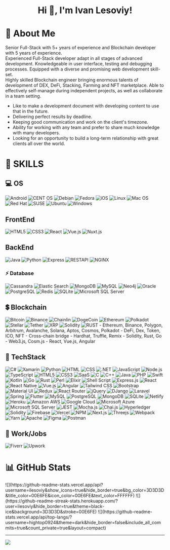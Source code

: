 <h1 align="center">Hi 👋, I'm Ivan Lesoviy!</h1>

# 💫 About Me
Senior Full-Stack with 5+ years of experience and Blockchain developer with 5 years of experience.<br>
Experienced Full-Stack developer adapt in all stages of advanced development. Knowledgeable in user interface, testing and debugging processes. Equipped with a diverse and promising web development skill-set.<br>
Highly skilled Blockchain engineer bringing enormous talents of development of DEX, DeFi, Stacking, Farming and NFT marketplace. Able to effectively self-manage during independent projects, as well as collaborate in a team setting.<br>
- Like to make a development document with developing content to use that in the future.
- Delivering perfect results by deadline.
- Keeping good communication and work on the client's timezone.
- Ability for working with any team and prefer to share much knowledge with many developers.
- Looking for an opportunity to build a long-term relationship with great clients all over the world.


# 🚀 SKILLS
## 💻 OS
<span>
<img alt="Android" src="https://img.shields.io/badge/Android-3DDC84?style=for-the-badge&logo=android&logoColor=white" />
<img alt="CENT OS" src="https://img.shields.io/badge/Cent%20OS-262577?style=for-the-badge&logo=CentOS&logoColor=white" />
<img alt="Debian" src="https://img.shields.io/badge/Debian-A81D33?style=for-the-badge&logo=debian&logoColor=white" />
<img alt="Fedora" src="https://img.shields.io/badge/Fedora-294172?style=for-the-badge&logo=fedora&logoColor=white" />
<img alt="iOS" src="https://img.shields.io/badge/iOS-000000?style=for-the-badge&logo=ios&logoColor=white" />
<img alt="Linux" src="https://img.shields.io/badge/Linux-FCC624?style=for-the-badge&logo=linux&logoColor=black" />
<img alt="Mac OS" src="https://img.shields.io/badge/mac%20os-000000?style=for-the-badge&logo=apple&logoColor=white" />
<img alt="Red Hat" src="https://img.shields.io/badge/Red%20Hat-EE0000?style=for-the-badge&logo=redhat&logoColor=white" />
<img alt="SUSE" src="https://img.shields.io/badge/SUSE-0C322C?style=for-the-badge&logo=SUSE&logoColor=white" />
<img alt="Ubuntu" src="https://img.shields.io/badge/Ubuntu-E95420?style=for-the-badge&logo=ubuntu&logoColor=white" />
<img alt="Windows" src="https://img.shields.io/badge/Windows-0078D6?style=for-the-badge&logo=windows&logoColor=white" />
</span>

## FrontEnd
<span>
<img alt="HTML5" src="https://img.shields.io/badge/html5-%23E34F26.svg?style=for-the-badge&logo=html5&logoColor=white" />
<img alt="CSS3" src="https://img.shields.io/badge/css3-%231572B6.svg?style=for-the-badge&logo=css3&logoColor=white" />

<img alt="React" src="" />
<img alt="Vue.js" src="" />
<img alt="Nuxt.js" src="" />
</span>

## BackEnd
<span>
<img alt="Java" src="https://img.shields.io/badge/Java-ED8B00?style=for-the-badge&logo=java&logoColor=white" />
<img alt="Python" src="https://img.shields.io/badge/Python-3776AB?style=for-the-badge&logo=python&logoColor=white" />

<img alt="Express" src="https://img.shields.io/static/v1?style=for-the-badge&message=Express&color=000000&logo=Express&logoColor=FFFFFF&label=" />
<img alt="RESTAPI" src="https://img.shields.io/static/v1?style=for-the-badge&message=REST+API&color=005571&logo=RESTAPI&logoColor=FFFFFF&label=" />

<img alt="NGINX" src="https://img.shields.io/badge/nginx-%23009639.svg?style=for-the-badge&logo=nginx&logoColor=white" />  
</span>

### ⚡ Database
<span>
  <img alt="Cassandra" src="https://img.shields.io/badge/Cassandra-1287B1?style=for-the-badge&logo=apache%20cassandra&logoColor=white" />
  <img alt="Elastic Search" src="https://img.shields.io/badge/Elastic_Search-005571?style=for-the-badge&logo=elasticsearch&logoColor=white" />
  <img alt="MongoDB" src="https://img.shields.io/badge/MongoDB-%234ea94b.svg?&style=for-the-badge&logo=mongodb&logoColor=white" />
  <img alt="MySQL" src="https://img.shields.io/static/v1?style=for-the-badge&message=MySQL&color=4053D6&logo=MySQL&logoColor=FFFFFF&label=" />
  <img alt="Neo4j" src="https://img.shields.io/badge/Neo4j-018bff?style=for-the-badge&logo=neo4j&logoColor=white" />
  <img alt="Oracle" src="https://img.shields.io/static/v1?style=for-the-badge&message=OracleDB&color=CC2927&logo=Oracle&logoColor=FFFFFF&label=" />
  <img alt="PostgreSQL" src="https://img.shields.io/badge/postgres-%23316192.svg?&style=for-the-badge&logo=postgresql&logoColor=white" />
  <img alt="Redis" src="https://img.shields.io/badge/redis-%23DD0031.svg?&style=for-the-badge&logo=redis&logoColor=white" />
  <img alt="SQLite" src="https://img.shields.io/badge/sqlite-%2307405e.svg?style=for-the-badge&logo=sqlite&logoColor=white" />
  <img alt="Microsoft SQL Server" src="https://img.shields.io/badge/Microsoft%20SQL%20Sever-CC2927?style=for-the-badge&logo=microsoft%20sql%20server&logoColor=white" />
</span>

## 💲 Blockchain
<span>
  <img alt="Bitcoin" src="https://img.shields.io/badge/Bitcoin-000000?style=for-the-badge&logo=bitcoin&logoColor=white" />
  <img alt="Binance" src="https://img.shields.io/badge/Binance-FCD535?style=for-the-badge&logo=binance&logoColor=white" />
  <img alt="Chainlin" src="https://img.shields.io/badge/chainlink-375BD2?style=for-the-badge&logo=chainlink&logoColor=white" />
  <img alt="DogeCoin" src="https://img.shields.io/badge/dogecoin-C2A633?style=for-the-badge&logo=dogecoin&logoColor=white" />
  <img alt="Ethereum" src="https://img.shields.io/badge/Ethereum-3C3C3D?style=for-the-badge&logo=Ethereum&logoColor=white" />
  <img alt="Polkadot" src="https://img.shields.io/badge/polkadot-E6007A?style=for-the-badge&logo=polkadot&logoColor=000" />
  <img alt="Stellar" src="https://img.shields.io/badge/Stellar-090020?style=for-the-badge&logo=stellar&logoColor=white" />
  <img alt="Tether" src="https://img.shields.io/badge/tether-168363?style=for-the-badge&logo=tether&logoColor=white" />
  <img alt="XRP" src="https://img.shields.io/badge/Xrp-black?style=for-the-badge&logo=xrp&logoColor=white" />
  <img alt="Solidity" src="" />
  <img alt="RUST" src="" />
</span>
- Ethereum, Binance, Polygon, Arbitrum, Avalanche, Solana, Aptos, Cosmos, Polkadot
- DeFi, Dex, Token, ICO, NFT
- Cross-chain bridge
- Hardhat, Truffle, Remix
- Solidity, Rust, Go
- Web3.js, Cosm.js
- React, Vue.js, Angular

## 🚀 TechStack
![C#](https://img.shields.io/badge/C%23-239120?style=for-the-badge&logo=c-sharp&logoColor=white)
![Xamarin](https://img.shields.io/badge/Xamarin-3498DB?style=for-the-badge&logo=xamarin&logoColor=white)
![Python](https://img.shields.io/badge/Python-3776AB?style=for-the-badge&logo=python&logoColor=white)
![HTML](https://img.shields.io/badge/HTML-239120?style=for-the-badge&logo=html5&logoColor=white)
![CSS](https://img.shields.io/badge/CSS-239120?&style=for-the-badge&logo=css3&logoColor=white)
![.NET](https://img.shields.io/badge/.NET-5C2D91?style=for-the-badge&logo=.net&logoColor=white)
![JavaScript](https://img.shields.io/badge/javascript-%23323330.svg?style=for-the-badge&logo=javascript&logoColor=%23F7DF1E)
![Node.js](https://img.shields.io/badge/Node.js-43853D?style=for-the-badge&logo=node.js&logoColor=white)
![TypeScript](https://img.shields.io/badge/TypeScript-007ACC?style=for-the-badge&logo=typescript&logoColor=white)
![HTML5](https://img.shields.io/badge/HTML5-E34F26?style=for-the-badge&logo=html5&logoColor=white)
![CSS3](https://img.shields.io/badge/CSS-239120?&style=for-the-badge&logo=css3&logoColor=white)
![SaaS](https://img.shields.io/badge/Sass-CC6699?style=for-the-badge&logo=sass&logoColor=white)
![C](https://img.shields.io/badge/c-%2300599C.svg?style=for-the-badge&logo=c&logoColor=white)
![C++](https://img.shields.io/badge/C%2B%2B-00599C?style=for-the-badge&logo=c%2B%2B&logoColor=white)
![Java](https://img.shields.io/badge/Java-ED8B00?style=for-the-badge&logo=openjdk&logoColor=white)
![PHP](https://img.shields.io/badge/PHP-777BB4?style=for-the-badge&logo=php&logoColor=white)
![Swift](https://img.shields.io/badge/Swift-FA7343?style=for-the-badge&logo=swift&logoColor=white)
![Kotlin](https://img.shields.io/badge/Kotlin-0095D5?&style=for-the-badge&logo=kotlin&logoColor=white)
![Go](https://img.shields.io/badge/go-%2300ADD8.svg?style=for-the-badge&logo=go&logoColor=white)
![Rust](https://img.shields.io/badge/Rust-000000?style=for-the-badge&logo=rust&logoColor=white)
![Perl](https://img.shields.io/badge/Perl-39457E?style=for-the-badge&logo=perl&logoColor=white)
![Elixir](https://img.shields.io/badge/Elixir-4B275F?style=for-the-badge&logo=elixir&logoColor=white)
![Shell Script](https://img.shields.io/badge/Shell_Script-121011?style=for-the-badge&logo=gnu-bash&logoColor=white)
![Express.js](https://img.shields.io/badge/Express.js-404D59?style=for-the-badge)
![React](https://img.shields.io/badge/React-20232A?style=for-the-badge&logo=react&logoColor=61DAFB)
![React Native](https://img.shields.io/badge/React_Native-20232A?style=for-the-badge&logo=react&logoColor=61DAFB)
![Vue.js](https://img.shields.io/badge/Vue.js-35495E?style=for-the-badge&logo=vue.js&logoColor=4FC08D)
![Angular](https://img.shields.io/badge/Angular-DD0031?style=for-the-badge&logo=angular&logoColor=white)
![Tailwind CSS](https://img.shields.io/badge/Tailwind_CSS-38B2AC?style=for-the-badge&logo=tailwind-css&logoColor=white)
![Bootstrap](https://img.shields.io/badge/Bootstrap-563D7C?style=for-the-badge&logo=bootstrap&logoColor=white)
![Material UI](https://img.shields.io/badge/Material--UI-0081CB?style=for-the-badge&logo=material-ui&logoColor=white)
![Redux](https://img.shields.io/badge/Redux-593D88?style=for-the-badge&logo=redux&logoColor=white)
![React Router](https://img.shields.io/badge/React_Router-CA4245?style=for-the-badge&logo=react-router&logoColor=white)
![jQuery](https://img.shields.io/badge/jQuery-0769AD?style=for-the-badge&logo=jquery&logoColor=white)
![DJango](https://img.shields.io/badge/Django-092E20?style=for-the-badge&logo=django&logoColor=white)
![Laravel](https://img.shields.io/badge/Laravel-FF2D20?style=for-the-badge&logo=laravel&logoColor=white)
![Spring](https://img.shields.io/badge/Spring-6DB33F?style=for-the-badge&logo=spring&logoColor=white)
![Flutter](https://img.shields.io/badge/Flutter-02569B?style=for-the-badge&logo=flutter&logoColor=white)
![MySQL](https://img.shields.io/badge/MySQL-00000F?style=for-the-badge&logo=mysql&logoColor=white)
![PostgreSQL](https://img.shields.io/badge/PostgreSQL-316192?style=for-the-badge&logo=postgresql&logoColor=white)
![MongoDB](https://img.shields.io/badge/MongoDB-4EA94B?style=for-the-badge&logo=mongodb&logoColor=white)
![SQLite](https://img.shields.io/badge/SQLite-07405E?style=for-the-badge&logo=sqlite&logoColor=white)
![Netlify](https://img.shields.io/badge/Netlify-00C7B7?style=for-the-badge&logo=netlify&logoColor=white)
![Heroku](https://img.shields.io/badge/Heroku-430098?style=for-the-badge&logo=heroku&logoColor=white)
![Amazon AWS](https://img.shields.io/badge/Amazon_AWS-232F3E?style=for-the-badge&logo=amazon-aws&logoColor=white)
![Google Cloud](https://img.shields.io/badge/Google_Cloud-4285F4?style=for-the-badge&logo=google-cloud&logoColor=white)
![Microsoft Azure](https://img.shields.io/badge/Microsoft_Azure-0089D6?style=for-the-badge&logo=microsoft-azure&logoColor=white)
![Microsoft SQL Server](https://img.shields.io/badge/Microsoft_SQL_Server-CC2927?style=for-the-badge&logo=microsoft-sql-server&logoColor=whit)
![JEST](https://img.shields.io/badge/Jest-323330?style=for-the-badge&logo=Jest&logoColor=white)
![Mocha.js](https://img.shields.io/badge/mocha.js-323330?style=for-the-badge&logo=mocha&logoColor=Brown)
![Chai.js](https://img.shields.io/badge/chai.js-323330?style=for-the-badge&logo=chai&logoColor=red)
![Hyperledger](https://img.shields.io/badge/hyperledger-2F3134?style=for-the-badge&logo=hyperledger&logoColor=white)
![Solidity](https://img.shields.io/badge/Solidity-%23363636.svg?style=for-the-badge&logo=solidity&logoColor=white) 
![Firebase](https://img.shields.io/badge/firebase-%23039BE5.svg?style=for-the-badge&logo=firebase) 
![Vercel](https://img.shields.io/badge/vercel-%23000000.svg?style=for-the-badge&logo=vercel&logoColor=white) 
![NPM](https://img.shields.io/badge/NPM-%23000000.svg?style=for-the-badge&logo=npm&logoColor=white) 
![Next.js](https://img.shields.io/badge/Next-black?style=for-the-badge&logo=next.js&logoColor=white) 
![Threejs](https://img.shields.io/badge/threejs-black?style=for-the-badge&logo=three.js&logoColor=white) 
![Webpack](https://img.shields.io/badge/webpack-%238DD6F9.svg?style=for-the-badge&logo=webpack&logoColor=black) 
![Yarn](https://img.shields.io/badge/yarn-%232C8EBB.svg?style=for-the-badge&logo=yarn&logoColor=white) 
![Apache](https://img.shields.io/badge/apache-%23D42029.svg?style=for-the-badge&logo=apache&logoColor=white) 
![Figma](https://img.shields.io/badge/figma-%23F24E1E.svg?style=for-the-badge&logo=figma&logoColor=white) 
![Postman](https://img.shields.io/badge/Postman-FF6C37?style=for-the-badge&logo=postman&logoColor=white)

## 🥅 Work/Jobs
![Fiverr](https://img.shields.io/badge/fiverr-1DBF73?style=for-the-badge&logo=fiverr&logoColor=white)
![Upwork](https://img.shields.io/badge/UpWork-6FDA44?style=for-the-badge&logo=Upwork&logoColor=white)


# 📊 GitHub Stats
<span align="left">
![](https://github-readme-stats.vercel.app/api?username=ilesoviy&show_icons=true&hide_border=true&bg_color=3D3D3D&title_color=00E6FE&icon_color=00E6FE&text_color=FFFFFF)
</span>
<span align="right">
![](https://github-readme-streak-stats.herokuapp.com/?user=ilesoviy&hide_border=true&theme=black-ice&background=3D3D3D&stroke=00E6FE)
</span>
![](https://github-readme-stats.vercel.app/api/top-langs/?username=hightop0924&theme=dark&hide_border=false&include_all_commits=true&count_private=true&layout=compact)

---
[![](https://visitcount.itsvg.in/api?id=ilesoviyicon=0&color=0)](https://visitcount.itsvg.in)
